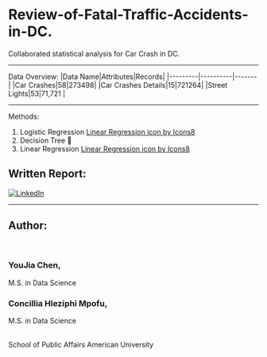 # Review-of-Fatal-Traffic-Accidents-in-DC.
Collaborated statistical analysis for Car Crash in DC.

-----
Data Overview:
|Data Name|Attributes|Records|
|---------|----------|-------|
|Car Crashes|58|273498|
|Car Crashes Details|15|721264|
|Street Lights|53|71,721 |

----

Methods:

1. Logistic Regression <a href="https://icons8.com/icon/2FwzUXoNII3U/linear-regression">Linear Regression icon by Icons8</a>
2. Decision Tree 🌳
3. Linear Regression <a href="https://icons8.com/icon/hK1U14gi40tq/linear-regression">Linear Regression icon by Icons8</a>


## Written Report:

[![LinkedIn](https://custom-icon-badges.demolab.com/badge/-Downlaod-blue?style=for-the-badge&logo=paste&logoColor=white)](https://docs.google.com/document/d/1Gncx452fJkDS8yUaoszYlJGWfDC7kq39CmPoOs4TGtg/export?format=pdf)

----
## Author: 

<br />

### YouJia Chen,
M.S. in Data Science

### Concillia Hleziphi Mpofu, 
M.S. in Data Science

<br />
School of Public Affairs
American University



